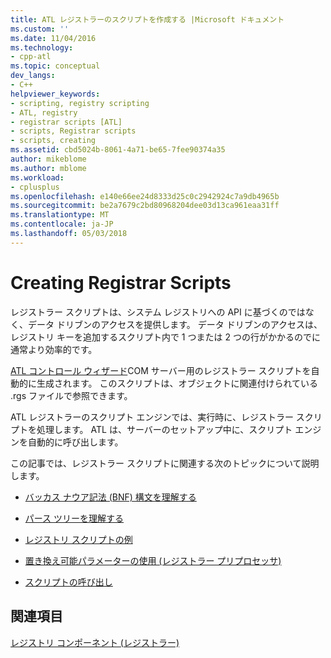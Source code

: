 ```yaml
---
title: ATL レジストラーのスクリプトを作成する |Microsoft ドキュメント
ms.custom: ''
ms.date: 11/04/2016
ms.technology:
- cpp-atl
ms.topic: conceptual
dev_langs:
- C++
helpviewer_keywords:
- scripting, registry scripting
- ATL, registry
- registrar scripts [ATL]
- scripts, Registrar scripts
- scripts, creating
ms.assetid: cbd5024b-8061-4a71-be65-7fee90374a35
author: mikeblome
ms.author: mblome
ms.workload:
- cplusplus
ms.openlocfilehash: e140e66ee24d8333d25c0c2942924c7a9db4965b
ms.sourcegitcommit: be2a7679c2bd80968204dee03d13ca961eaa31ff
ms.translationtype: MT
ms.contentlocale: ja-JP
ms.lasthandoff: 05/03/2018
---
```

# <a name="creating-registrar-scripts"></a>Creating Registrar Scripts
レジストラー スクリプトは、システム レジストリへの API に基づくのではなく、データ ドリブンのアクセスを提供します。 データ ドリブンのアクセスは、レジストリ キーを追加するスクリプト内で 1 つまたは 2 つの行がかかるのでに通常より効率的です。  
  
 [ATL コントロール ウィザード](../atl/reference/atl-control-wizard.md)COM サーバー用のレジストラー スクリプトを自動的に生成されます。 このスクリプトは、オブジェクトに関連付けられている .rgs ファイルで参照できます。  
  
 ATL レジストラーのスクリプト エンジンでは、実行時に、レジストラー スクリプトを処理します。 ATL は、サーバーのセットアップ中に、スクリプト エンジンを自動的に呼び出します。  
  
 この記事では、レジストラー スクリプトに関連する次のトピックについて説明します。  
  
-   [バッカス ナウア記法 (BNF) 構文を理解する](../atl/understanding-backus-nauer-form-bnf-syntax.md)  
  
-   [パース ツリーを理解する](../atl/understanding-parse-trees.md)  
  
-   [レジストリ スクリプトの例](../atl/registry-scripting-examples.md)  
  
-   [置き換え可能パラメーターの使用 (レジストラー プリプロセッサ)](../atl/using-replaceable-parameters-the-registrar-s-preprocessor.md)  
  
-   [スクリプトの呼び出し](../atl/invoking-scripts.md)  
  
## <a name="see-also"></a>関連項目  
 [レジストリ コンポーネント (レジストラー)](../atl/atl-registry-component-registrar.md)

